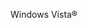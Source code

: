 <Token xmlns:xlink="http://www.w3.org/1999/xlink">Windows Vista®</Token>

<!--HONumber=Jan17_HO1-->



